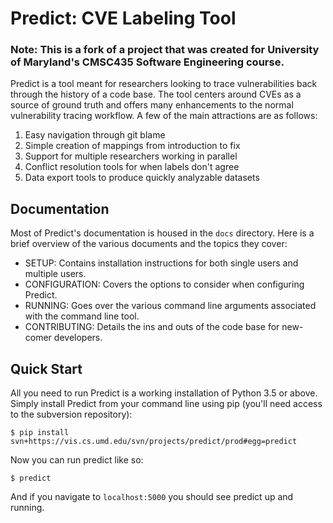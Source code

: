 # Predict: CVE Labeling Tool

### Note: This is a fork of a project that was created for University of Maryland's CMSC435 Software Engineering course.

Predict is a tool meant for researchers looking to trace vulnerabilities back
through the history of a code base. The tool centers around CVEs as a source
of ground truth and offers many enhancements to the normal vulnerability tracing
workflow. A few of the main attractions are as follows:

1. Easy navigation through git blame
2. Simple creation of mappings from introduction to fix
3. Support for multiple researchers working in parallel
4. Conflict resolution tools for when labels don't agree
5. Data export tools to produce quickly analyzable datasets

## Documentation

Most of Predict's documentation is housed in the `docs` directory. Here is a 
brief overview of the various documents and the topics they cover:

* SETUP: Contains installation instructions for both single users and multiple users.
* CONFIGURATION: Covers the options to consider when configuring Predict.
* RUNNING: Goes over the various command line arguments associated with the command line tool.
* CONTRIBUTING: Details the ins and outs of the code base for new-comer developers.

## Quick Start

All you need to run Predict is a working installation of Python 3.5 or above.
Simply install Predict from your command line using pip (you'll need access
to the subversion repository):

```
$ pip install svn+https://vis.cs.umd.edu/svn/projects/predict/prod#egg=predict
```

Now you can run predict like so:

```
$ predict
```

And if you navigate to `localhost:5000` you should see predict up and running.
